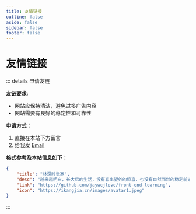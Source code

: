 ```yaml
---
title: 友情链接
outline: false
aside: false
sidebar: false
footer: false
---
```


<script setup>
import Friends from '../.vitepress/components/Friends.vue';
</script>

# 友情链接


::: details 申请友链

**友链要求:**

- 网站应保持清洁，避免过多广告内容
- 网站需要有良好的稳定性和可靠性

**申请方式：**
1. 直接在本站下方留言 <badge type="warning" text="评论功能开发中..."/>
2. 给我发 [Email](mailto:ikangjia.cn@outlook.com)

**格式参考及本站信息如下：**

```json
{
    "title": "林深时觉寒",
    "desc": "越来越明白，长大后的生活，没有喜出望外的惊喜，也没有自然而然的稳定前进，有的只不过是需要带上披荆斩棘般的勇气去开拓！",
    "link": "https://github.com/jaywcjlove/front-end-learning",
    "icon": "https://ikangjia.cn/images/avatar1.jpeg"
}
```
:::

<Friends/>